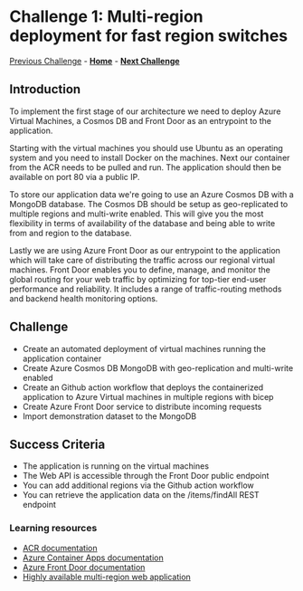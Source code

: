 # Challenge 1: Multi-region deployment for fast region switches

[Previous Challenge](./00-Pre-Reqs.md) - **[Home](../README.md)** - **[Next Challenge](./02-Deploy-Low-Carbon-Region.md)**

## Introduction

To implement the first stage of our architecture we need to deploy Azure Virtual Machines, a Cosmos DB and Front Door as an entrypoint to the application.

Starting with the virtual machines you should use Ubuntu as an operating system and you need to install Docker on the machines. Next our container from the ACR needs to be pulled and run. The application should then be available on port 80 via a public IP.

To store our application data we're going to use an Azure Cosmos DB with a MongoDB database. The Cosmos DB should be setup as geo-replicated to multiple regions and multi-write enabled. This will give you the most flexibility in terms of availability of the database and being able to write from and region to the database.

Lastly we are using Azure Front Door as our entrypoint to the application which will take care of distributing the traffic across our regional virtual machines.  Front Door enables you to define, manage, and monitor the global routing for your web traffic by optimizing for top-tier end-user performance and reliability. It includes a range of traffic-routing methods and backend health monitoring options.

## Challenge

* Create an automated deployment of virtual machines running the application container
* Create Azure Cosmos DB MongoDB with geo-replication and multi-write enabled
* Create an Github action workflow that deploys the containerized application to Azure Virtual machines in multiple regions with bicep
* Create Azure Front Door service to distribute incoming requests
* Import demonstration dataset to the MongoDB

## Success Criteria

* The application is running on the virtual machines
* The Web API is accessible through the Front Door public endpoint
* You can add additional regions via the Github action workflow
* You can retrieve the application data on the /items/findAll REST endpoint

### Learning resources

* [ACR documentation](https://learn.microsoft.com/en-us/azure/container-registry/)
* [Azure Container Apps documentation](https://learn.microsoft.com/en-us/azure/container-apps/)
* [Azure Front Door documentation](https://learn.microsoft.com/en-us/azure/frontdoor/)
* [Highly available multi-region web application](https://learn.microsoft.com/en-us/azure/architecture/reference-architectures/app-service-web-app/multi-region)
